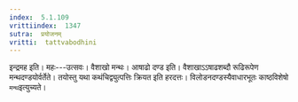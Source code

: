 ```yaml
---
index:  5.1.109
vrittiindex:  1347
sutra:  प्रयोजनम्
vritti:  tattvabodhini 
---
```


इन्द्रमह इति। महः---उत्सवः। वैशाखो मन्थः। आषाढो दण्ड इति। वैशाखाऽऽषाढशब्दौ रूढिरूपेण मन्थदण्डयोर्वर्तेते। तयोस्तु यथा कथंचिद्व्युत्पत्तिः क्रियत इति हरदत्तः। विलोडनदण्डस्यैवाधारभूतः काष्ठविशेषो `मन्थ`इत्युच्यते।

